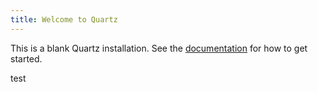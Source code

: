 ```yaml
---
title: Welcome to Quartz
---
```


This is a blank Quartz installation.
See the [documentation](https://quartz.jzhao.xyz) for how to get started.

test
